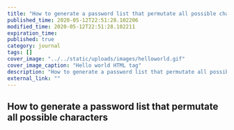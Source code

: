 ```yaml
---
title: "How to generate a password list that permutate all possible characters"
published_time: 2020-05-12T22:51:28.102206
modified_time: 2020-05-12T22:51:28.102211
expiration_time: 
published: true
category: journal
tags: []
cover_image: "../../static/uploads/images/helloworld.gif"
cover_image_caption: "Hello world HTML tag"
description: "How to generate a password list that permutate all possible characters"
external_link: ""
---
```


## How to generate a password list that permutate all possible characters

